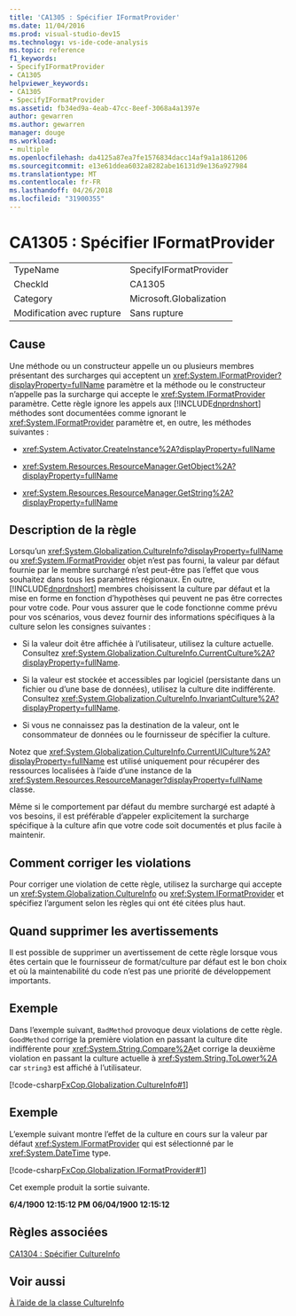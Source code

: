 ```yaml
---
title: 'CA1305 : Spécifier IFormatProvider'
ms.date: 11/04/2016
ms.prod: visual-studio-dev15
ms.technology: vs-ide-code-analysis
ms.topic: reference
f1_keywords:
- SpecifyIFormatProvider
- CA1305
helpviewer_keywords:
- CA1305
- SpecifyIFormatProvider
ms.assetid: fb34ed9a-4eab-47cc-8eef-3068a4a1397e
author: gewarren
ms.author: gewarren
manager: douge
ms.workload:
- multiple
ms.openlocfilehash: da4125a87ea7fe1576834dacc14af9a1a1861206
ms.sourcegitcommit: e13e61ddea6032a8282abe16131d9e136a927984
ms.translationtype: MT
ms.contentlocale: fr-FR
ms.lasthandoff: 04/26/2018
ms.locfileid: "31900355"
---
```

# <a name="ca1305-specify-iformatprovider"></a>CA1305 : Spécifier IFormatProvider
|||
|-|-|
|TypeName|SpecifyIFormatProvider|
|CheckId|CA1305|
|Category|Microsoft.Globalization|
|Modification avec rupture|Sans rupture|

## <a name="cause"></a>Cause
 Une méthode ou un constructeur appelle un ou plusieurs membres présentant des surcharges qui acceptent un <xref:System.IFormatProvider?displayProperty=fullName> paramètre et la méthode ou le constructeur n’appelle pas la surcharge qui accepte le <xref:System.IFormatProvider> paramètre. Cette règle ignore les appels aux [!INCLUDE[dnprdnshort](../code-quality/includes/dnprdnshort_md.md)] méthodes sont documentées comme ignorant le <xref:System.IFormatProvider> paramètre et, en outre, les méthodes suivantes :

-   <xref:System.Activator.CreateInstance%2A?displayProperty=fullName>

-   <xref:System.Resources.ResourceManager.GetObject%2A?displayProperty=fullName>

-   <xref:System.Resources.ResourceManager.GetString%2A?displayProperty=fullName>

## <a name="rule-description"></a>Description de la règle
 Lorsqu’un <xref:System.Globalization.CultureInfo?displayProperty=fullName> ou <xref:System.IFormatProvider> objet n’est pas fourni, la valeur par défaut fournie par le membre surchargé n’est peut-être pas l’effet que vous souhaitez dans tous les paramètres régionaux. En outre, [!INCLUDE[dnprdnshort](../code-quality/includes/dnprdnshort_md.md)] membres choisissent la culture par défaut et la mise en forme en fonction d’hypothèses qui peuvent ne pas être correctes pour votre code. Pour vous assurer que le code fonctionne comme prévu pour vos scénarios, vous devez fournir des informations spécifiques à la culture selon les consignes suivantes :

-   Si la valeur doit être affichée à l’utilisateur, utilisez la culture actuelle. Consultez <xref:System.Globalization.CultureInfo.CurrentCulture%2A?displayProperty=fullName>.

-   Si la valeur est stockée et accessibles par logiciel (persistante dans un fichier ou d’une base de données), utilisez la culture dite indifférente. Consultez <xref:System.Globalization.CultureInfo.InvariantCulture%2A?displayProperty=fullName>.

-   Si vous ne connaissez pas la destination de la valeur, ont le consommateur de données ou le fournisseur de spécifier la culture.

 Notez que <xref:System.Globalization.CultureInfo.CurrentUICulture%2A?displayProperty=fullName> est utilisé uniquement pour récupérer des ressources localisées à l’aide d’une instance de la <xref:System.Resources.ResourceManager?displayProperty=fullName> classe.

 Même si le comportement par défaut du membre surchargé est adapté à vos besoins, il est préférable d’appeler explicitement la surcharge spécifique à la culture afin que votre code soit documentés et plus facile à maintenir.

## <a name="how-to-fix-violations"></a>Comment corriger les violations
 Pour corriger une violation de cette règle, utilisez la surcharge qui accepte un <xref:System.Globalization.CultureInfo> ou <xref:System.IFormatProvider> et spécifiez l’argument selon les règles qui ont été citées plus haut.

## <a name="when-to-suppress-warnings"></a>Quand supprimer les avertissements
 Il est possible de supprimer un avertissement de cette règle lorsque vous êtes certain que le fournisseur de format/culture par défaut est le bon choix et où la maintenabilité du code n’est pas une priorité de développement importants.

## <a name="example"></a>Exemple
 Dans l’exemple suivant, `BadMethod` provoque deux violations de cette règle. `GoodMethod` corrige la première violation en passant la culture dite indifférente pour <xref:System.String.Compare%2A>et corrige la deuxième violation en passant la culture actuelle à <xref:System.String.ToLower%2A> car `string3` est affiché à l’utilisateur.

 [!code-csharp[FxCop.Globalization.CultureInfo#1](../code-quality/codesnippet/CSharp/ca1305-specify-iformatprovider_1.cs)]

## <a name="example"></a>Exemple
 L’exemple suivant montre l’effet de la culture en cours sur la valeur par défaut <xref:System.IFormatProvider> qui est sélectionné par le <xref:System.DateTime> type.

 [!code-csharp[FxCop.Globalization.IFormatProvider#1](../code-quality/codesnippet/CSharp/ca1305-specify-iformatprovider_2.cs)]

 Cet exemple produit la sortie suivante.

 **6/4/1900 12:15:12 PM**
**06/04/1900 12:15:12**
## <a name="related-rules"></a>Règles associées
 [CA1304 : Spécifier CultureInfo](../code-quality/ca1304-specify-cultureinfo.md)

## <a name="see-also"></a>Voir aussi
[À l’aide de la classe CultureInfo](/dotnet/standard/globalization-localization/globalization#Cultures)